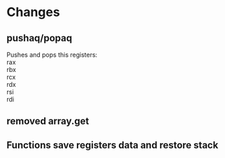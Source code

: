 # Changes
## pushaq/popaq
Pushes and pops this registers:<br />
rax<br />
rbx<br />
rcx<br />
rdx<br />
rsi<br />
rdi

## removed array.get
## Functions save registers data and restore stack